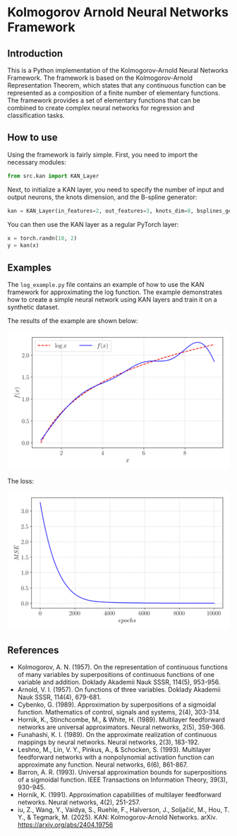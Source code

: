 # Kolmogorov Arnold Neural Networks Framework

## Introduction

This is a Python implementation of the Kolmogorov-Arnold Neural Networks Framework. The framework is based on the Kolmogorov-Arnold Representation Theorem, which states that any continuous function can be represented as a composition of a finite number of elementary functions. The framework provides a set of elementary functions that can be combined to create complex neural networks for regression and classification tasks.

## How to use

Using the framework is fairly simple. First, you need to import the necessary modules:

```python
from src.kan import KAN_Layer
```

Next, to initialize a KAN layer, you need to specify the number of input and output neurons, the knots dimension, and the B-spline generator:

```python
kan = KAN_Layer(in_features=2, out_features=3, knots_dim=8, bsplines_generator=lambda x, k: torch.functional.F.relu(x - k))
```

You can then use the KAN layer as a regular PyTorch layer:

```python
x = torch.randn(10, 2)
y = kan(x)
```

## Examples

The `log_example.py` file contains an example of how to use the KAN framework for approximating the log function. The example demonstrates how to create a simple neural network using KAN layers and train it on a synthetic dataset.

The results of the example are shown below:

![Log Example](log.svg)

The loss:

![Loss](loss.svg)

## References

- Kolmogorov, A. N. (1957). On the representation of continuous functions of many variables by superpositions of continuous functions of one variable and addition. Doklady Akademii Nauk SSSR, 114(5), 953-956.
- Arnold, V. I. (1957). On functions of three variables. Doklady Akademii Nauk SSSR, 114(4), 679-681.
- Cybenko, G. (1989). Approximation by superpositions of a sigmoidal function. Mathematics of control, signals and systems, 2(4), 303-314.
- Hornik, K., Stinchcombe, M., & White, H. (1989). Multilayer feedforward networks are universal approximators. Neural networks, 2(5), 359-366.
- Funahashi, K. I. (1989). On the approximate realization of continuous mappings by neural networks. Neural networks, 2(3), 183-192.
- Leshno, M., Lin, V. Y., Pinkus, A., & Schocken, S. (1993). Multilayer feedforward networks with a nonpolynomial activation function can approximate any function. Neural networks, 6(6), 861-867.
- Barron, A. R. (1993). Universal approximation bounds for superpositions of a sigmoidal function. IEEE Transactions on Information Theory, 39(3), 930-945.
- Hornik, K. (1991). Approximation capabilities of multilayer feedforward networks. Neural networks, 4(2), 251-257.
- iu, Z., Wang, Y., Vaidya, S., Ruehle, F., Halverson, J., Soljačić, M., Hou, T. Y., & Tegmark, M. (2025). KAN: Kolmogorov-Arnold Networks. arXiv. <https://arxiv.org/abs/2404.19756>
